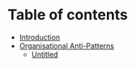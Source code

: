 # Table of contents

* [Introduction](README.md)
* [Organisational Anti-Patterns](organisational-anti-patterns/README.md)
  * [Untitled](organisational-anti-patterns/untitled.md)
